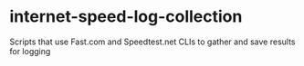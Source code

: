 # internet-speed-log-collection
Scripts that use Fast.com and Speedtest.net CLIs to gather and save results for logging
